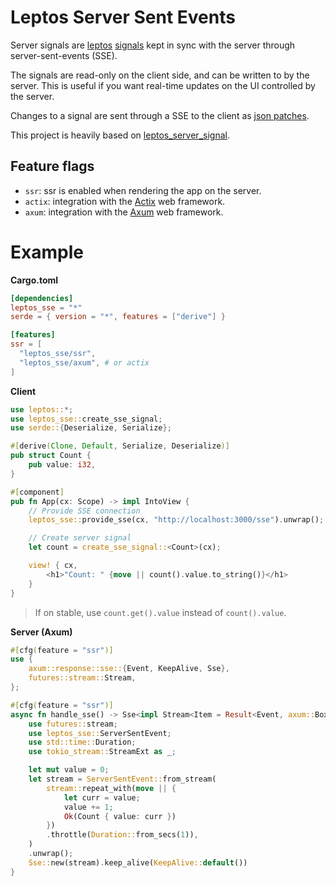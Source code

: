 # Leptos Server Sent Events

Server signals are [leptos] [signals] kept in sync with the server through server-sent-events (SSE).

The signals are read-only on the client side, and can be written to by the server.
This is useful if you want real-time updates on the UI controlled by the server.

Changes to a signal are sent through a SSE to the client as [json patches].

[leptos]: https://crates.io/crates/leptos
[signals]: https://docs.rs/leptos/latest/leptos/struct.Signal.html
[json patches]: https://docs.rs/json-patch/latest/json_patch/struct.Patch.html

This project is heavily based on [leptos_server_signal](https://github.com/tqwewe/leptos_server_signal).

## Feature flags

- `ssr`: ssr is enabled when rendering the app on the server.
- `actix`: integration with the [Actix] web framework.
- `axum`: integration with the [Axum] web framework.

[actix]: https://crates.io/crates/actix-web
[axum]: https://crates.io/crates/axum

# Example

**Cargo.toml**

```toml
[dependencies]
leptos_sse = "*"
serde = { version = "*", features = ["derive"] }

[features]
ssr = [
  "leptos_sse/ssr",
  "leptos_sse/axum", # or actix
]
```

**Client**

```rust
use leptos::*;
use leptos_sse::create_sse_signal;
use serde::{Deserialize, Serialize};

#[derive(Clone, Default, Serialize, Deserialize)]
pub struct Count {
    pub value: i32,
}

#[component]
pub fn App(cx: Scope) -> impl IntoView {
    // Provide SSE connection
    leptos_sse::provide_sse(cx, "http://localhost:3000/sse").unwrap();

    // Create server signal
    let count = create_sse_signal::<Count>(cx);

    view! { cx,
        <h1>"Count: " {move || count().value.to_string()}</h1>
    }
}
```

> If on stable, use `count.get().value` instead of `count().value`.

**Server (Axum)**

```rust
#[cfg(feature = "ssr")]
use {
    axum::response::sse::{Event, KeepAlive, Sse},
    futures::stream::Stream,
};

#[cfg(feature = "ssr")]
async fn handle_sse() -> Sse<impl Stream<Item = Result<Event, axum::BoxError>>> {
    use futures::stream;
    use leptos_sse::ServerSentEvent;
    use std::time::Duration;
    use tokio_stream::StreamExt as _;

    let mut value = 0;
    let stream = ServerSentEvent::from_stream(
        stream::repeat_with(move || {
            let curr = value;
            value += 1;
            Ok(Count { value: curr })
        })
        .throttle(Duration::from_secs(1)),
    )
    .unwrap();
    Sse::new(stream).keep_alive(KeepAlive::default())
}
```
